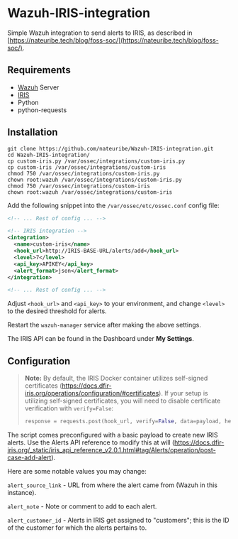 # Wazuh-IRIS-integration
Simple Wazuh integration to send alerts to IRIS, as described in [https://nateuribe.tech/blog/foss-soc/](https://nateuribe.tech/blog/foss-soc/).

## Requirements
- [Wazuh](https://github.com/wazuh/wazuh) Server
- [IRIS](https://github.com/dfir-iris/iris-web)
- Python
- python-requests

## Installation
```
git clone https://github.com/nateuribe/Wazuh-IRIS-integration.git
cd Wazuh-IRIS-integration/
cp custom-iris.py /var/ossec/integrations/custom-iris.py
cp custom-iris /var/ossec/integrations/custom-iris
chmod 750 /var/ossec/integrations/custom-iris.py
chown root:wazuh /var/ossec/integrations/custom-iris.py
chmod 750 /var/ossec/integrations/custom-iris
chown root:wazuh /var/ossec/integrations/custom-iris
```
Add the following snippet into the `/var/ossec/etc/ossec.conf` config file:
```xml
<!-- ... Rest of config ... -->

<!-- IRIS integration -->
<integration>
  <name>custom-iris</name>
  <hook_url>http://IRIS-BASE-URL/alerts/add</hook_url>
  <level>7</level>
  <api_key>APIKEY</api_key>
  <alert_format>json</alert_format>
</integration>

<!-- ... Rest of config ... -->
```
Adjust `<hook_url>` and `<api_key>` to your environment, and change `<level>` to the desired threshold for alerts.

Restart the `wazuh-manager` service after making the above settings.

The IRIS API can be found in the Dashboard under **My Settings**.

## Configuration
> **Note:** By default, the IRIS Docker container utilizes self-signed certificates (https://docs.dfir-iris.org/operations/configuration/#certificates).
> If your setup is utilizing self-signed certificates, you will need to disable certificate verification with `verify=False`:
> ```python
> response = requests.post(hook_url, verify=False, data=payload, headers={"Authorization": "Bearer " + api_key, "content-type": "application/json"})
> ```

The script comes preconfigured with a basic payload to create new IRIS alerts.
Use the Alerts API reference to modify this at will (https://docs.dfir-iris.org/_static/iris_api_reference_v2.0.1.html#tag/Alerts/operation/post-case-add-alert).

Here are some notable values you may change:

`alert_source_link` - URL from where the alert came from (Wazuh in this instance).

`alert_note` - Note or comment to add to each alert.

`alert_customer_id` - Alerts in IRIS get assigned to "customers"; this is the ID of the customer for which the alerts pertains to.
